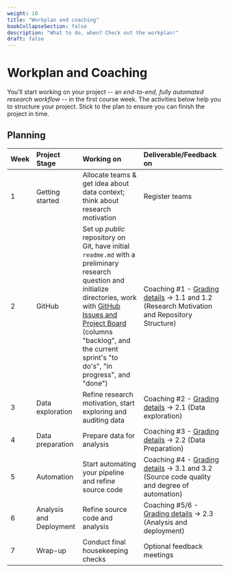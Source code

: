 ```yaml
---
weight: 10
title: "Workplan and coaching"
bookCollapseSection: false
description: "What to do, when? Check out the workplan!"
draft: false
---
```


# Workplan and Coaching

You’ll start working on your project -- an *end-to-end, fully automated research workflow* -- in the first course week. The activities below help you to structure your project. Stick to the plan to ensure you can finish the project in time.

## Planning

| Week | Project Stage | Working on | Deliverable/Feedback on |
|:---- | :---- | :---- | :---- |
| 1 | Getting started | Allocate teams & get idea about data context; think about research motivation | Register teams |
| 2 | GitHub | Set up *public* repository on Git, have initial `readme.md` with a preliminary research question and initialize directories, work with [GitHub Issues and Project Board](https://tilburgsciencehub.com/learn/scrum) (columns "backlog", and the current sprint's "to do's", "in progress", and "done") | Coaching #1 - [Grading details](grading.md#1-github-repository) &#8594; 1.1 and 1.2 (Research Motivation and Repository Structure) |
| 3 | Data exploration | Refine research motivation,  start exploring and auditing data | Coaching #2 - [Grading details](grading.md#1-github-repository) &#8594; 2.1 (Data exploration)
| 4 | Data preparation | Prepare data for analysis | Coaching #3 - [Grading details](grading.md#2-data-preparation--analysis) &#8594; 2.2 (Data Preparation)
| 5 | Automation  | Start automating your pipeline and refine source code | Coaching #4 - [Grading details](grading.md#3-source-code-and-automation) &#8594; 3.1 and 3.2 (Source code quality and degree of automation)
| 6 | Analysis and Deployment | Refine source code and analysis | Coaching #5/6 - [Grading details](grading.md#23-analysis-and-deployment-15) &#8594; 2.3 (Analysis and deployment)
| 7 | Wrap-up | Conduct final housekeeping checks  | Optional feedback meetings
